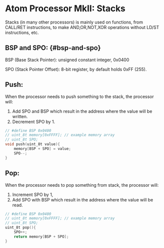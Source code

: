 # Atom Processor MkII: Stacks

Stacks (in many other processors) is mainly used on functions, from CALL/RET instructions, to make AND,OR,NOT,XOR operations without LD/ST instructions, etc.

## BSP and SPO: {#bsp-and-spo}
BSP (Base Stack Pointer): unsigned constant integer, 0x0400

SPO (Stack Pointer Offset): 8-bit register, by default holds 0xFF (255).

## Push:
When the processor needs to push something to the stack, the processor will:
1. Add SPO and BSP which result in the address where the value will be written.
2. Decrement SPO by 1.
```c
// #define BSP 0x0400
// uint_8t memory[0xFFFF]; // example memory array
// uint_8t SPO;
void push(uint_8t value){
    memory[BSP + SPO] = value;
    SPO--;
}
```

## Pop:
When the processor needs to pop something from stack, the processor will:
1. Increment SPO by 1, 
2. Add SPO with BSP which result in the address where the value will be read.
```c
// #define BSP 0x0400
// uint_8t memory[0xFFFF]; // example memory array
// uint_8t SPO;
uint_8t pop(){
    SPO++;
    return memory[BSP + SPO];
}
```